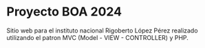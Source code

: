 
# Proyecto BOA 2024

Sitio web para el instituto nacional Rigoberto López Pérez realizado utilizando el patron MVC (Model - VIEW - CONTROLLER) y PHP.
